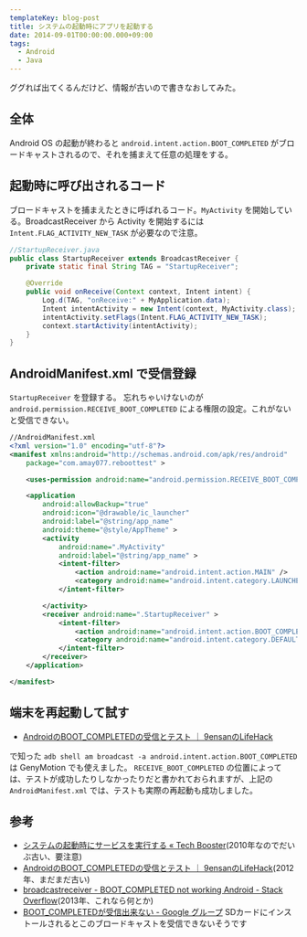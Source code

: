 ```yaml
---
templateKey: blog-post
title: システムの起動時にアプリを起動する
date: 2014-09-01T00:00:00.000+09:00
tags:
  - Android
  - Java
---
```

ググれば出てくるんだけど、情報が古いので書きなおしてみた。
<!--more-->
## 全体

Android OS の起動が終わると ``android.intent.action.BOOT_COMPLETED`` がブロードキャストされるので、それを捕まえて任意の処理をする。


## 起動時に呼び出されるコード

ブロードキャストを捕まえたときに呼ばれるコード。``MyActivity`` を開始している。BroadcastReceiver から Activity を開始するには ``Intent.FLAG_ACTIVITY_NEW_TASK`` が必要なので注意。


```java
//StartupReceiver.java
public class StartupReceiver extends BroadcastReceiver {
    private static final String TAG = "StartupReceiver";

    @Override
    public void onReceive(Context context, Intent intent) {
        Log.d(TAG, "onReceive:" + MyApplication.data);
        Intent intentActivity = new Intent(context, MyActivity.class);
        intentActivity.setFlags(Intent.FLAG_ACTIVITY_NEW_TASK);
        context.startActivity(intentActivity);
    }
}
```

## AndroidManifest.xml で受信登録

``StartupReceiver`` を登録する。
忘れちゃいけないのが ``android.permission.RECEIVE_BOOT_COMPLETED`` による権限の設定。これがないと受信できない。

```xml
//AndroidManifest.xml
<?xml version="1.0" encoding="utf-8"?>
<manifest xmlns:android="http://schemas.android.com/apk/res/android"
    package="com.amay077.reboottest" >

    <uses-permission android:name="android.permission.RECEIVE_BOOT_COMPLETED" />

    <application
        android:allowBackup="true"
        android:icon="@drawable/ic_launcher"
        android:label="@string/app_name"
        android:theme="@style/AppTheme" >
        <activity
            android:name=".MyActivity"
            android:label="@string/app_name" >
            <intent-filter>
                <action android:name="android.intent.action.MAIN" />
                <category android:name="android.intent.category.LAUNCHER" />
            </intent-filter>

        </activity>
        <receiver android:name=".StartupReceiver" >
            <intent-filter>
                <action android:name="android.intent.action.BOOT_COMPLETED" />
                <category android:name="android.intent.category.DEFAULT" />
            </intent-filter>
        </receiver>
    </application>

</manifest>
```

## 端末を再起動して試す

* [AndroidのBOOT_COMPLETEDの受信とテスト ｜ 9ensanのLifeHack](http://9ensan.com/blog/smartphone/android/android-boot_completed-adb-shell-am-broadcast/)

で知った ``adb shell am broadcast -a android.intent.action.BOOT_COMPLETED`` は GenyMotion でも使えました。
``RECEIVE_BOOT_COMPLETED`` の位置によっては、テストが成功したりしなかったりだと書かれておられますが、上記の ``AndroidManifest.xml`` では、テストも実際の再起動も成功しました。

## 参考

* [システムの起動時にサービスを実行する « Tech Booster](http://techbooster.jpn.org/andriod/application/1100/)(2010年なのでだいぶ古い、要注意)
* [AndroidのBOOT_COMPLETEDの受信とテスト ｜ 9ensanのLifeHack](http://9ensan.com/blog/smartphone/android/android-boot_completed-adb-shell-am-broadcast/)(2012年、まだまだ古い)
* [broadcastreceiver - BOOT_COMPLETED not working Android - Stack Overflow](http://stackoverflow.com/questions/20441308/boot-completed-not-working-android/20441442#20441442)(2013年、これなら何とか)
* [BOOT_COMPLETEDが受信出来ない - Google グループ](https://groups.google.com/forum/#!topic/android-group-japan/D1EKohMIji0) SDカードにインストールされるとこのブロードキャストを受信できないそうです
